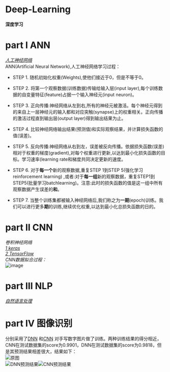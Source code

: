 # Deep-Learning
**深度学习**
# part Ⅰ ANN
[*人工神经网络*](https://github.com/huangzy97/Deep-Learning/blob/master/ANN.py)  
ANN(Artificial Neural Network),人工神经网络学习过程：  
* STEP 1.  随机初始化权重(Weights),使他们接近于0，但是不等于0。 
  
* STEP 2.  将第一个观察数据(训练数据)传输给输入层(input layer),每个训练数据的自变量特征(feature)占据一个输入神经元(input neuron)。  
  
* STEP 3.  正向传播:神经网络从左到右,所有的神经元被激活。每个神经元得到的来自上一层神经元的输入都和对应突触(synapse)上的权重相关。正向传播的激活过程直到输出层(output layer)得到输出结果为止。     
  
* STEP 4.  比较神经网络输出结果(预测值)和实际观察结果，并计算损失函数的值(误差)。   
  
* STEP 5.  反向传播:神经网络从右到左，误差被反向传播。依据损失函数(误差)相对于权重的梯度(gradient),对每个权重进行更新,以达到最小化损失函数的目标。学习速率(learning rate和梯度共同决定更新的速度。  
  
* STEP 6.  对于**每一个**新的观察数据,重复STEP 1到STEP 5(强化学习reinforcement learning) ,或者:对于**每一组**新的观察数据，重复STEP1到STEP5(批量学习batchlearning)。注意:此时的损失函数的值是这一组中所有观察数据产生误差的**和**。
  
* STEP 7.  当整个训练集都被输入神经网络后,我们称之为**一期**(epoch)训练。我们可以进行更多**期**的训练,继续优化权重,以达到最小化总损失函数的日的。
  
# part Ⅱ CNN
*卷积神经网络*  
[*1 keras*](https://github.com/huangzy97/Deep-Learning/blob/master/CNN_keras.py)  
[*2 TensorFlow*](https://github.com/huangzy97/Deep-Learning/blob/master/CNN_tensorflow.py)  
*CNN数据拟合过程：*  
![image](https://github.com/huangzy97/lib/blob/master/picture.gif)
# part Ⅲ NLP
[*自然语言处理*](https://github.com/huangzy97/Deep-Learning/blob/master/NLP.py)  
# part Ⅳ 图像识别  
分别采用了[DNN](https://github.com/huangzy97/Deep-Learning/blob/master/mnist_keras_DNN) 和[CNN](https://github.com/huangzy97/Deep-Learning/blob/master/mnist_keras_cnn) 对手写数字图片做了训练。两种训练结果的得分相近，CNN在测试数据集的score为0.9901，DNN在测试数据集的score为0.9818，但是其预测结果相差很大，结果如下：  
![原图](https://github.com/huangzy97/lib/blob/master/3.png)   
![DNN预测结果](https://github.com/huangzy97/lib/blob/master/DNN%E9%A2%84%E6%B5%8B%E7%BB%93%E6%9E%9C.png)![CNN预测结果](https://github.com/huangzy97/lib/blob/master/CNN%E9%A2%84%E6%B5%8B%E7%BB%93%E6%9E%9C.png)   
